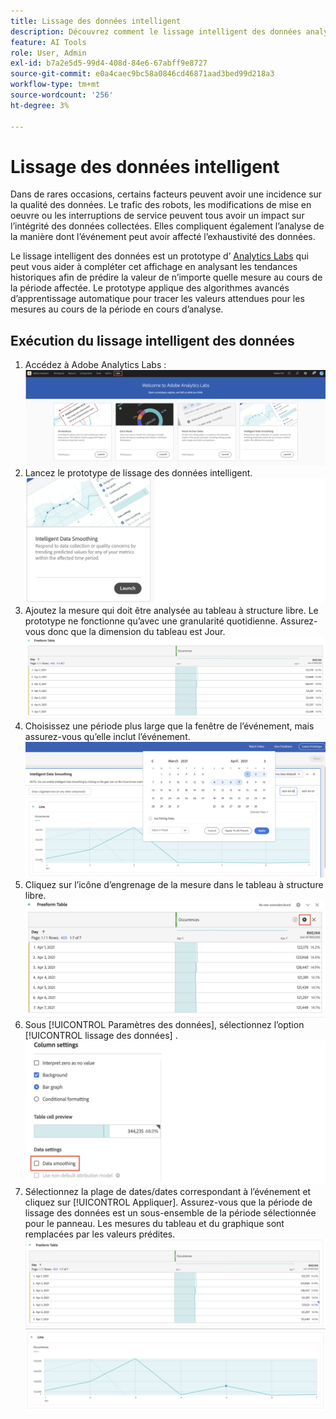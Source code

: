 ```yaml
---
title: Lissage des données intelligent
description: Découvrez comment le lissage intelligent des données analyse les tendances historiques afin de prédire la valeur d’une mesure au cours d’une période affectée.
feature: AI Tools
role: User, Admin
exl-id: b7a2e5d5-99d4-408d-84e6-67abff9e8727
source-git-commit: e0a4caec9bc58a0846cd46871aad3bed99d218a3
workflow-type: tm+mt
source-wordcount: '256'
ht-degree: 3%

---
```


# Lissage des données intelligent

Dans de rares occasions, certains facteurs peuvent avoir une incidence sur la qualité des données. Le trafic des robots, les modifications de mise en oeuvre ou les interruptions de service peuvent tous avoir un impact sur l’intégrité des données collectées. Elles compliquent également l’analyse de la manière dont l’événement peut avoir affecté l’exhaustivité des données.

Le lissage intelligent des données est un prototype d’ [Analytics Labs](/help/analyze/labs.md) qui peut vous aider à compléter cet affichage en analysant les tendances historiques afin de prédire la valeur de n’importe quelle mesure au cours de la période affectée. Le prototype applique des algorithmes avancés d’apprentissage automatique pour tracer les valeurs attendues pour les mesures au cours de la période en cours d’analyse.

## Exécution du lissage intelligent des données

1. Accédez à Adobe Analytics Labs :
   ![Labs](assets/labs.png)
1. Lancez le prototype de lissage des données intelligent.
   ![ &lbrace;prototype de lancement](assets/intelligent-ds.png)
1. Ajoutez la mesure qui doit être analysée au tableau à structure libre. Le prototype ne fonctionne qu’avec une granularité quotidienne. Assurez-vous donc que la dimension du tableau est Jour.
   ![Ajouter une mesure](assets/add-metric.png)
1. Choisissez une période plus large que la fenêtre de l’événement, mais assurez-vous qu’elle inclut l’événement.
   ![Période](assets/date-range.png)
1. Cliquez sur l’icône d’engrenage de la mesure dans le tableau à structure libre.
   ![Icône d’engrenage](assets/gear-icon.png)
1. Sous [!UICONTROL Paramètres des données], sélectionnez l’option [!UICONTROL lissage des données] .
   ![lissage des données](assets/column-setting.png)
1. Sélectionnez la plage de dates/dates correspondant à l’événement et cliquez sur [!UICONTROL Appliquer].
Assurez-vous que la période de lissage des données est un sous-ensemble de la période sélectionnée pour le panneau. Les mesures du tableau et du graphique sont remplacées par les valeurs prédites.
   ![Valeurs prédites](assets/predictive-values.png)
